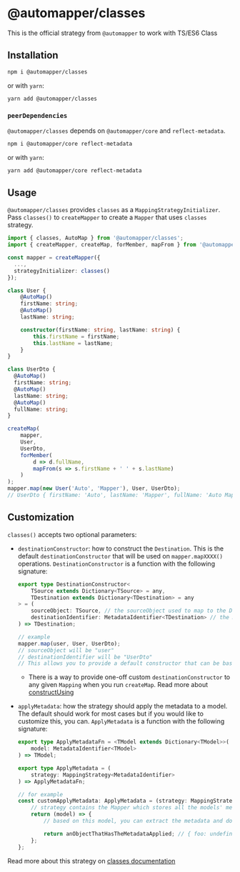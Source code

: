 # @automapper/classes

This is the official strategy from `@automapper` to work with TS/ES6 Class

## Installation

```sh
npm i @automapper/classes
```

or with `yarn`:

```sh
yarn add @automapper/classes
```

### `peerDependencies`

`@automapper/classes` depends on `@automapper/core` and `reflect-metadata`.

```sh
npm i @automapper/core reflect-metadata
```

or with `yarn`:

```sh
yarn add @automapper/core reflect-metadata
```

## Usage

`@automapper/classes` provides `classes` as a `MappingStrategyInitializer`. Pass `classes()` to `createMapper` to create
a `Mapper` that uses `classes` strategy.

```ts
import { classes, AutoMap } from '@automapper/classes';
import { createMapper, createMap, forMember, mapFrom } from '@automapper/core';

const mapper = createMapper({
  ...,
  strategyInitializer: classes()
});

class User {
    @AutoMap()
    firstName: string;
    @AutoMap()
    lastName: string;

    constructor(firstName: string, lastName: string) {
        this.firstName = firstName;
        this.lastName = lastName;
    }
}

class UserDto {
  @AutoMap()
  firstName: string;
  @AutoMap()
  lastName: string;
  @AutoMap()
  fullName: string;
}

createMap(
    mapper,
    User,
    UserDto,
    forMember(
        d => d.fullName,
        mapFrom(s => s.firstName + ' ' + s.lastName)
    )
);
mapper.map(new User('Auto', 'Mapper'), User, UserDto);
// UserDto { firstName: 'Auto', lastName: 'Mapper', fullName: 'Auto Mapper' }
```

## Customization

`classes()` accepts two optional parameters:

-   `destinationConstructor`: how to construct the `Destination`. This is the default `destinationConstructor` that will be used on `mapper.mapXXXX()` operations. `DestinationConstructor` is a function with the following signature:

    ```ts
    export type DestinationConstructor<
        TSource extends Dictionary<TSource> = any,
        TDestination extends Dictionary<TDestination> = any
    > = (
        sourceObject: TSource, // the sourceObject used to map to the Destination
        destinationIdentifier: MetadataIdentifier<TDestination> // the Destination model
    ) => TDestination;

    // example
    mapper.map(user, User, UserDto);
    // sourceObject will be "user"
    // destinationIdentifier will be "UserDto"
    // This allows you to provide a default constructor that can be based on the Source object data
    ```

    -   There is a way to provide one-off custom `destinationConstructor` to any given `Mapping` when you run `createMap`. Read more about [constructUsing](https://automapperts.netlify.app/docs/plugins-system/introduce-to-classes)

-   `applyMetadata`: how the strategy should apply the metadata to a model. The default should work for most cases but if you would like to customize this, you can. `ApplyMetadata` is a function with the following signature:

    ```ts
    export type ApplyMetadataFn = <TModel extends Dictionary<TModel>>(
        model: MetadataIdentifier<TModel>
    ) => TModel;

    export type ApplyMetadata = (
        strategy: MappingStrategy<MetadataIdentifier>
    ) => ApplyMetadataFn;

    // for example
    const customApplyMetadata: ApplyMetadata = (strategy: MappingStrategy) => {
        // strategy contains the Mapper which stores all the models' metadata
        return (model) => {
            // based on this model, you can extract the metadata and do as you like

            return anObjectThatHasTheMetadataApplied; // { foo: undefined, bar: undefined }
        };
    };
    ```

Read more about this strategy on [classes documentation](https://automapperts.netlify.app/docs/plugins-system/introduce-to-classes)
